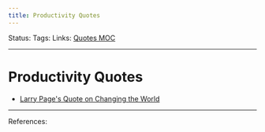 ```yaml
---
title: Productivity Quotes
---
```

Status:
Tags:
Links: [Quotes MOC](out/quotes-moc.md)
___
# Productivity Quotes
- [Larry Page's Quote on Changing the World](out/larry-pages-quote-on-changing-the-world.md)
___
References:
